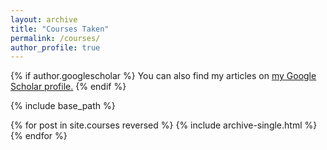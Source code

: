 ```yaml
---
layout: archive
title: "Courses Taken"
permalink: /courses/
author_profile: true
---
```


{% if author.googlescholar %}
  You can also find my articles on <u><a href="{{author.googlescholar}}">my Google Scholar profile</a>.</u>
{% endif %}

{% include base_path %}

{% for post in site.courses reversed %}
  {% include archive-single.html %}
{% endfor %}
